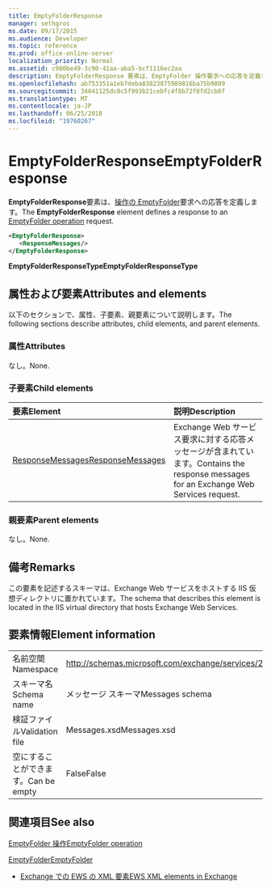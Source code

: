 ```yaml
---
title: EmptyFolderResponse
manager: sethgros
ms.date: 09/17/2015
ms.audience: Developer
ms.topic: reference
ms.prod: office-online-server
localization_priority: Normal
ms.assetid: c900be49-3c90-41aa-aba5-bcf1116ec2aa
description: EmptyFolderResponse 要素は、EmptyFolder 操作要求への応答を定義します。
ms.openlocfilehash: ab753351a1eb7deba83823875989816ba75b9809
ms.sourcegitcommit: 34041125dc8c5f993b21cebfc4f8b72f0fd2cb6f
ms.translationtype: MT
ms.contentlocale: ja-JP
ms.lasthandoff: 06/25/2018
ms.locfileid: "19760267"
---
```

# <a name="emptyfolderresponse"></a><span data-ttu-id="cebd1-103">EmptyFolderResponse</span><span class="sxs-lookup"><span data-stu-id="cebd1-103">EmptyFolderResponse</span></span>

<span data-ttu-id="cebd1-104">**EmptyFolderResponse**要素は、[操作の EmptyFolder](emptyfolder-operation.md)要求への応答を定義します。</span><span class="sxs-lookup"><span data-stu-id="cebd1-104">The **EmptyFolderResponse** element defines a response to an [EmptyFolder operation](emptyfolder-operation.md) request.</span></span> 
  
```XML
<EmptyFolderResponse>
   <ResponseMessages/>
</EmptyFolderResponse>
```

 <span data-ttu-id="cebd1-105">**EmptyFolderResponseType**</span><span class="sxs-lookup"><span data-stu-id="cebd1-105">**EmptyFolderResponseType**</span></span>
## <a name="attributes-and-elements"></a><span data-ttu-id="cebd1-106">属性および要素</span><span class="sxs-lookup"><span data-stu-id="cebd1-106">Attributes and elements</span></span>

<span data-ttu-id="cebd1-107">以下のセクションで、属性、子要素、親要素について説明します。</span><span class="sxs-lookup"><span data-stu-id="cebd1-107">The following sections describe attributes, child elements, and parent elements.</span></span>
  
### <a name="attributes"></a><span data-ttu-id="cebd1-108">属性</span><span class="sxs-lookup"><span data-stu-id="cebd1-108">Attributes</span></span>

<span data-ttu-id="cebd1-109">なし。</span><span class="sxs-lookup"><span data-stu-id="cebd1-109">None.</span></span>
  
### <a name="child-elements"></a><span data-ttu-id="cebd1-110">子要素</span><span class="sxs-lookup"><span data-stu-id="cebd1-110">Child elements</span></span>

|<span data-ttu-id="cebd1-111">**要素**</span><span class="sxs-lookup"><span data-stu-id="cebd1-111">**Element**</span></span>|<span data-ttu-id="cebd1-112">**説明**</span><span class="sxs-lookup"><span data-stu-id="cebd1-112">**Description**</span></span>|
|:-----|:-----|
|[<span data-ttu-id="cebd1-113">ResponseMessages</span><span class="sxs-lookup"><span data-stu-id="cebd1-113">ResponseMessages</span></span>](responsemessages.md) <br/> |<span data-ttu-id="cebd1-114">Exchange Web サービス要求に対する応答メッセージが含まれています。</span><span class="sxs-lookup"><span data-stu-id="cebd1-114">Contains the response messages for an Exchange Web Services request.</span></span>  <br/> |
   
### <a name="parent-elements"></a><span data-ttu-id="cebd1-115">親要素</span><span class="sxs-lookup"><span data-stu-id="cebd1-115">Parent elements</span></span>

<span data-ttu-id="cebd1-116">なし。</span><span class="sxs-lookup"><span data-stu-id="cebd1-116">None.</span></span>
  
## <a name="remarks"></a><span data-ttu-id="cebd1-117">備考</span><span class="sxs-lookup"><span data-stu-id="cebd1-117">Remarks</span></span>

<span data-ttu-id="cebd1-118">この要素を記述するスキーマは、Exchange Web サービスをホストする IIS 仮想ディレクトリに置かれています。</span><span class="sxs-lookup"><span data-stu-id="cebd1-118">The schema that describes this element is located in the IIS virtual directory that hosts Exchange Web Services.</span></span>
  
## <a name="element-information"></a><span data-ttu-id="cebd1-119">要素情報</span><span class="sxs-lookup"><span data-stu-id="cebd1-119">Element information</span></span>

|||
|:-----|:-----|
|<span data-ttu-id="cebd1-120">名前空間</span><span class="sxs-lookup"><span data-stu-id="cebd1-120">Namespace</span></span>  <br/> |http://schemas.microsoft.com/exchange/services/2006/messages  <br/> |
|<span data-ttu-id="cebd1-121">スキーマ名</span><span class="sxs-lookup"><span data-stu-id="cebd1-121">Schema name</span></span>  <br/> |<span data-ttu-id="cebd1-122">メッセージ スキーマ</span><span class="sxs-lookup"><span data-stu-id="cebd1-122">Messages schema</span></span>  <br/> |
|<span data-ttu-id="cebd1-123">検証ファイル</span><span class="sxs-lookup"><span data-stu-id="cebd1-123">Validation file</span></span>  <br/> |<span data-ttu-id="cebd1-124">Messages.xsd</span><span class="sxs-lookup"><span data-stu-id="cebd1-124">Messages.xsd</span></span>  <br/> |
|<span data-ttu-id="cebd1-125">空にすることができます。</span><span class="sxs-lookup"><span data-stu-id="cebd1-125">Can be empty</span></span>  <br/> |<span data-ttu-id="cebd1-126">False</span><span class="sxs-lookup"><span data-stu-id="cebd1-126">False</span></span>  <br/> |
   
## <a name="see-also"></a><span data-ttu-id="cebd1-127">関連項目</span><span class="sxs-lookup"><span data-stu-id="cebd1-127">See also</span></span>



[<span data-ttu-id="cebd1-128">EmptyFolder 操作</span><span class="sxs-lookup"><span data-stu-id="cebd1-128">EmptyFolder operation</span></span>](emptyfolder-operation.md)
  
[<span data-ttu-id="cebd1-129">EmptyFolder</span><span class="sxs-lookup"><span data-stu-id="cebd1-129">EmptyFolder</span></span>](emptyfolder.md)


- [<span data-ttu-id="cebd1-130">Exchange での EWS の XML 要素</span><span class="sxs-lookup"><span data-stu-id="cebd1-130">EWS XML elements in Exchange</span></span>](ews-xml-elements-in-exchange.md)

